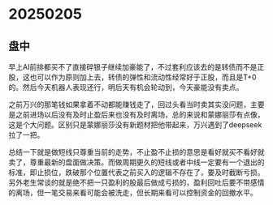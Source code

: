 # 20250205

## 盘中

早上AI前排都买不了直接碎银子继续加豪能了，不过套利应该去的是转债而不是正股，这也可以作为原则加上去，转债的弹性和流动性经常好于正股，而且是T+0的。然后今天机器人表现还行，明后天有机会轮动到，今天豪能没有卖点。

之前万兴的那笔钱如果拿着不动都能赚钱走了，回过头看当时卖其实没问题，主要是之前进场以后没有及时止盈后来也没有及时离场，总的来说和蒙娜丽莎有点像，这是个大问题。区别只是蒙娜丽莎没有新题材把他带起来，万兴遇到了deepseek拉了一把。

总结一下就是做短线只尊重当前的走势，不止盈不止损的意思是看好就买不看好就卖了，尊重最新的盘面做决策。而做周期更久的短线或者中线一定要有一个退出的标准，即止损位，跌破那个位置代表之前买入的逻辑不存在了，要及时截断亏损。另外老生常谈的就是绝不把一只盈利的股最后做成亏损的，盈利回吐后要不带感情的离场，但一笔交易来看可能会被洗走，但长期来看可以控制资金的回撤水平。
